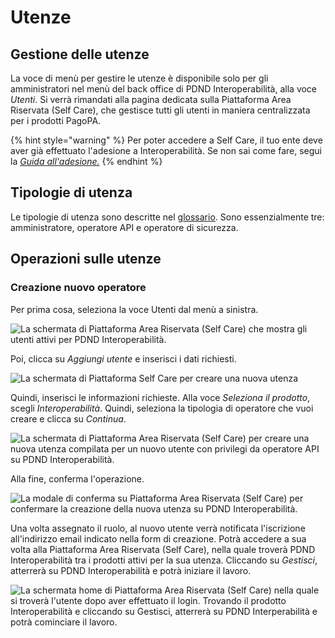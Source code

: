 # Utenze

## Gestione delle utenze

La voce di menù per gestire le utenze è disponibile solo per gli amministratori nel menù del back office di PDND Interoperabilità, alla voce _Utenti_. Si verrà rimandati alla pagina dedicata sulla Piattaforma Area Riservata (Self Care), che gestisce tutti gli utenti in maniera centralizzata per i prodotti PagoPA.

{% hint style="warning" %}
Per poter accedere a Self Care, il tuo ente deve aver già effettuato l'adesione a Interoperabilità. Se non sai come fare, segui la [_Guida all'adesione._](guida-alladesione.md)
{% endhint %}

## Tipologie di utenza

Le tipologie di utenza sono descritte nel [glossario](../glossario.md). Sono essenzialmente tre: amministratore, operatore API e operatore di sicurezza.

## Operazioni sulle utenze

### Creazione nuovo operatore

Per prima cosa, seleziona la voce Utenti dal menù a sinistra.

![La schermata di Piattaforma Area Riservata (Self Care) che mostra gli utenti attivi per PDND Interoperabilità.](<../.gitbook/assets/uat.selfcare.pagopa.it\_dashboard\_79177d7c-66c1-4f0e-8c9f-294b6939c851\_users(Macbook Pro – Screenshot) (2).png>)

Poi, clicca su _Aggiungi utente_ e inserisci i dati richiesti.

![La schermata di Piattaforma Self Care per creare una nuova utenza](<../.gitbook/assets/uat.selfcare.pagopa.it\_dashboard\_79177d7c-66c1-4f0e-8c9f-294b6939c851\_users(Macbook Pro – Screenshot) (4).png>)

Quindi, inserisci le informazioni richieste. Alla voce _Seleziona il prodotto_, scegli _Interoperabilità_. Quindi, seleziona la tipologia di operatore che vuoi creare e clicca su _Continua_.

![La schermata di Piattaforma Area Riservata (Self Care) per creare una nuova utenza compilata per un nuovo utente con privilegi da operatore API su PDND Interoperabilità.](<../.gitbook/assets/uat.selfcare.pagopa.it\_dashboard\_79177d7c-66c1-4f0e-8c9f-294b6939c851\_users(Macbook Pro – Screenshot) (6).png>)

Alla fine, conferma l'operazione.

![La modale di conferma su Piattaforma Area Riservata (Self Care) per confermare la creazione della nuova utenza su PDND Interoperabilità.](<../.gitbook/assets/uat.selfcare.pagopa.it\_dashboard\_79177d7c-66c1-4f0e-8c9f-294b6939c851\_users(Macbook Pro – Screenshot) (8).png>)

Una volta assegnato il ruolo, al nuovo utente verrà notificata l'iscrizione all'indirizzo email indicato nella form di creazione. Potrà accedere a sua volta alla Piattaforma Area Riservata (Self Care), nella quale troverà PDND Interoperabilità tra i prodotti attivi per la sua utenza. Cliccando su _Gestisci_, atterrerà su PDND Interoperabilità e potrà iniziare il lavoro.

![La schermata home di Piattaforma Area Riservata (Self Care) nella quale si troverà l'utente dopo aver effettuato il login. Trovando il prodotto Interoperabilità e cliccando su Gestisci, atterrerà su PDND Interperabilità e potrà cominciare il lavoro.](<../.gitbook/assets/uat.selfcare.pagopa.it\_dashboard\_79177d7c-66c1-4f0e-8c9f-294b6939c851(Macbook Pro – Screenshot).png>)
